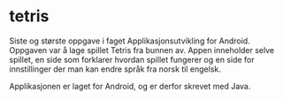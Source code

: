 # tetris

Siste og største oppgave i faget Applikasjonsutvikling for Android. Oppgaven var å lage spillet Tetris fra bunnen av. Appen inneholder selve spillet, en side som forklarer hvordan spillet fungerer og en side for innstillinger der man kan endre språk fra norsk til engelsk.

Applikasjonen er laget for Android, og er derfor skrevet med Java.
